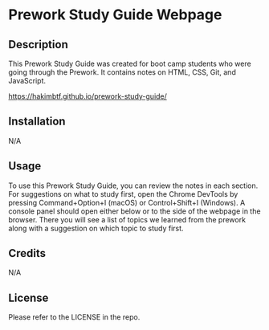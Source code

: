 # Prework Study Guide Webpage

## Description

This Prework Study Guide was created for boot camp students who were going through the Prework. It contains notes on HTML, CSS, Git, and JavaScript.

https://hakimbtf.github.io/prework-study-guide/

## Installation

N/A

## Usage

To use this Prework Study Guide, you can review the notes in each section. For suggestions on what to study first, open the Chrome DevTools by pressing Command+Option+I (macOS) or Control+Shift+I (Windows). A console panel should open either below or to the side of the webpage in the browser. There you will see a list of topics we learned from the prework along with a suggestion on which topic to study first.

## Credits

N/A

## License

Please refer to the LICENSE in the repo.
